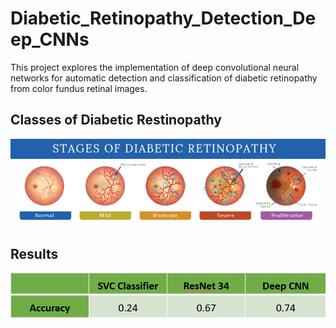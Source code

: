 # Diabetic_Retinopathy_Detection_Deep_CNNs
This project explores the implementation of deep convolutional neural networks for automatic detection and classification of diabetic retinopathy from color fundus retinal images. 


## Classes of Diabetic Restinopathy 

![image](https://github.com/vyasrc/Diabetic_Retinopathy_Detection_Deep_CNNs/blob/main/63983100-b4a6-11e9-846c-99b9465f7b3b.png)

## Results

![image](https://github.com/vyasrc/Diabetic_Retinopathy_Detection_Deep_CNNs/blob/main/results%20table.png)
